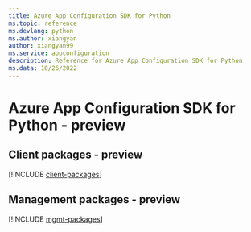 ```yaml
---
title: Azure App Configuration SDK for Python
ms.topic: reference
ms.devlang: python
ms.author: xiangyan
author: xiangyan99
ms.service: appconfiguration
description: Reference for Azure App Configuration SDK for Python
ms.data: 10/26/2022
---
```

# Azure App Configuration SDK for Python - preview

## Client packages - preview
[!INCLUDE [client-packages](app-configuration-client-index.md)]
## Management packages - preview
[!INCLUDE [mgmt-packages](app-configuration-mgmt-index.md)]